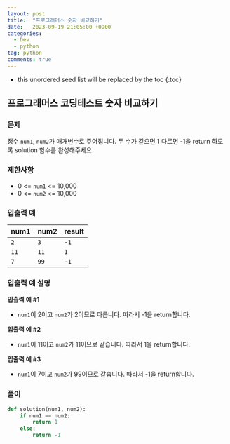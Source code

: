 ```yaml
---
layout: post
title:  "프로그래머스 숫자 비교하기"
date:   2023-09-19 21:05:00 +0900
categories: 
  - Dev
  - python
tag: python
comments: true
---
```


* this unordered seed list will be replaced by the toc
{:toc}

## 프로그래머스 코딩테스트 숫자 비교하기

### 문제

정수 `num1`, `num2`가 매개변수로 주어집니다. 두 수가 같으면 1 다르면 -1을 return 하도록 solution 함수를 완성해주세요.

### 제한사항

- 0 <= `num1` <= 10,000
- 0 <= `num2` <= 10,000

### 입출력 예

| num1 | num2 |	result |
| --- | --- | --- |
| `2` | `3` |	`-1` |
| `11` | `11` |	`1` |
| `7` | `99` |	`-1` |

### 입출력 예 설명

**입출력 예 #1**
- `num1`이 2이고 `num2`가 2이므로 다릅니다. 따라서 -1을 return합니다.

**입출력 예 #2**
- `num1`이 11이고 `num2`가 11이므로 같습니다. 따라서 1을 return합니다.

**입출력 예 #3**
- `num1`이 7이고 `num2`가 99이므로 같습니다. 따라서 -1을 return합니다.

### 풀이

```py
def solution(num1, num2):
    if num1 == num2:
        return 1
    else:
        return -1
```